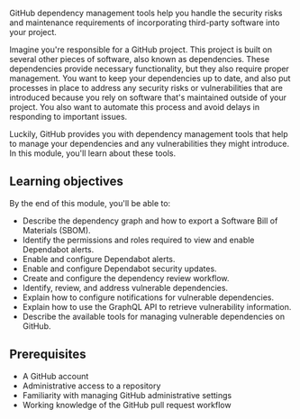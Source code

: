 GitHub dependency management tools help you handle the security risks and maintenance requirements of incorporating third-party software into your project. 

Imagine you're responsible for a GitHub project. This project is built on several other pieces of software, also known as dependencies. These dependencies provide necessary functionality, but they also require proper management. You want to keep your dependencies up to date, and also put processes in place to address any security risks or vulnerabilities that are introduced because you rely on software that's maintained outside of your project. You also want to automate this process and avoid delays in responding to important issues.

Luckily, GitHub provides you with dependency management tools that help to manage your dependencies and any vulnerabilities they might introduce. In this module, you'll learn about these tools.

## Learning objectives

By the end of this module, you'll be able to:

- Describe the dependency graph and how to export a Software Bill of Materials (SBOM).
- Identify the permissions and roles required to view and enable Dependabot alerts.
- Enable and configure Dependabot alerts.
- Enable and configure Dependabot security updates.
- Create and configure the dependency review workflow.
- Identify, review, and address vulnerable dependencies.
- Explain how to configure notifications for vulnerable dependencies.
- Explain how to use the GraphQL API to retrieve vulnerability information.
- Describe the available tools for managing vulnerable dependencies on GitHub.

## Prerequisites

- A GitHub account
- Administrative access to a repository
- Familiarity with managing GitHub administrative settings
- Working knowledge of the GitHub pull request workflow
